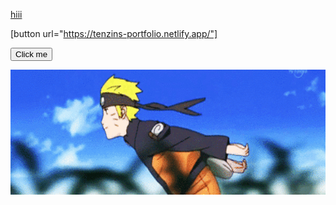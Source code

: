 <!-- ### Hi there 👋

### “love the life you live. live the life you love.” :blush:  -->
[hiii](https://tenzins-portfolio.netlify.app/)

[button url="https://tenzins-portfolio.netlify.app/"]


<button name="button" onclick="https://tenzins-portfolio.netlify.app/">Click me</button>

<img src="./naruto.gif" alt="naruto" width="900px" height="200px" >

<!--
**gyurmey/gyurmey** is a ✨ _special_ ✨ repository because its `README.md` (this file) appears on your GitHub profile.

Here are some ideas to get you started:

- 🔭 I’m currently working on ...
- 🌱 I’m currently learning ...
- 👯 I’m looking to collaborate on ...
- 🤔 I’m looking for help with ...
- 💬 Ask me about ...
- 📫 How to reach me: ...
- 😄 Pronouns: ...
- ⚡ Fun fact: ...
-->

